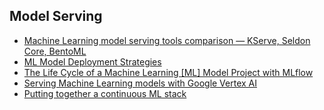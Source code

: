 

## Model Serving
+ [Machine Learning model serving tools comparison — KServe, Seldon Core, BentoML](https://medium.com/@marketing_73384/machine-learning-model-serving-tools-comparison-kserve-seldon-core-bentoml-2c6b87837b1f)
+ [ML Model Deployment Strategies](https://towardsdatascience.com/ml-model-deployment-strategies-72044b3c1410)
+ [The Life Cycle of a Machine Learning [ML] Model Project with MLflow](https://royalcyberinc.medium.com/the-life-cycle-of-a-machine-learning-ml-model-project-with-mlflow-87950d6c4fe3)
+ [Serving Machine Learning models with Google Vertex AI](https://medium.com/google-cloud/serving-machine-learning-models-with-google-vertex-ai-5d9644ededa3)
+ [Putting together a continuous ML stack](https://medium.com/@itay.benhaim_46649/putting-together-a-continuous-ml-stack-467430c1dbc6)

